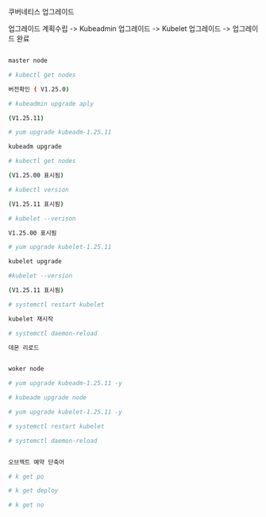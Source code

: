 쿠버네티스 업그레이드

업그레이드 계획수립 -> Kubeadmin 업그레이드 -> Kubelet 업그레이드 -> 업그레이드 완료

```bash

master node

# kubectl get nodes 

버전확인 ( V1.25.0)

# kubeadmin upgrade aply

(V1.25.11)

# yum upgrade kubeadm-1.25.11

kubeadm upgrade

# kubectl get nodes

(V1.25.00 표시됨)

# kubectl version 

(V1.25.11 표시됨)

# kubelet --verison

V1.25.00 표시됨

# yum upgrade kubelet-1.25.11

kubelet upgrade

#kubelet --version

(V1.25.11 표시됨)

# systemctl restart kubelet

kubelet 재시작

# systemctl daemon-reload

데몬 리로드

```

```bash

woker node 

# yum upgrade kubeadm-1.25.11 -y

# kubeadm upgrade node

# yum upgrade kubelet-1.25.11 -y

# systemctl restart kubelet

# systemctl daemon-reload
```


```bash

오브젝트 예약 단축어

# k get po

# k get deploy

# k get no

```